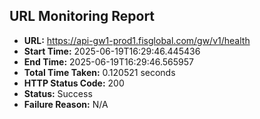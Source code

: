## URL Monitoring Report

- **URL:** https://api-gw1-prod1.fisglobal.com/gw/v1/health
- **Start Time:** 2025-06-19T16:29:46.445436
- **End Time:** 2025-06-19T16:29:46.565957
- **Total Time Taken:** 0.120521 seconds
- **HTTP Status Code:** 200
- **Status:** Success
- **Failure Reason:** N/A
